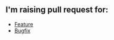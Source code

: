 ## I'm raising pull request for:

* [Feature](?template=feature_template.md)
* [Bugfix](?template=bugfix_template.md)
